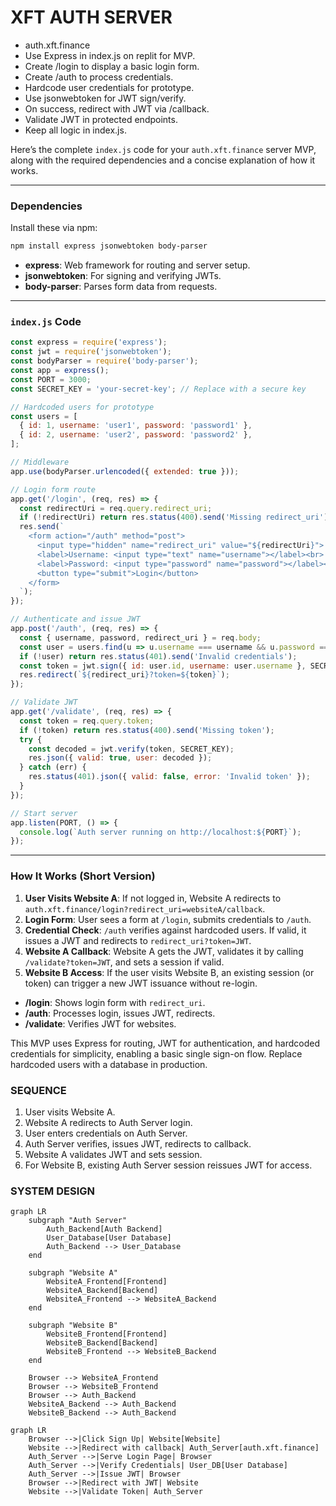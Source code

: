 # XFT AUTH SERVER

- auth.xft.finance
- Use Express in index.js on replit for MVP.
- Create /login to display a basic login form.
- Create /auth to process credentials.
- Hardcode user credentials for prototype.
- Use jsonwebtoken for JWT sign/verify.
- On success, redirect with JWT via /callback.
- Validate JWT in protected endpoints.
- Keep all logic in index.js.



Here’s the complete `index.js` code for your `auth.xft.finance` server MVP, along with the required dependencies and a concise explanation of how it works.

---

### Dependencies
Install these via npm:
```bash
npm install express jsonwebtoken body-parser
```
- **express**: Web framework for routing and server setup.
- **jsonwebtoken**: For signing and verifying JWTs.
- **body-parser**: Parses form data from requests.

---

### `index.js` Code
```javascript
const express = require('express');
const jwt = require('jsonwebtoken');
const bodyParser = require('body-parser');
const app = express();
const PORT = 3000;
const SECRET_KEY = 'your-secret-key'; // Replace with a secure key

// Hardcoded users for prototype
const users = [
  { id: 1, username: 'user1', password: 'password1' },
  { id: 2, username: 'user2', password: 'password2' },
];

// Middleware
app.use(bodyParser.urlencoded({ extended: true }));

// Login form route
app.get('/login', (req, res) => {
  const redirectUri = req.query.redirect_uri;
  if (!redirectUri) return res.status(400).send('Missing redirect_uri');
  res.send(`
    <form action="/auth" method="post">
      <input type="hidden" name="redirect_uri" value="${redirectUri}">
      <label>Username: <input type="text" name="username"></label><br>
      <label>Password: <input type="password" name="password"></label><br>
      <button type="submit">Login</button>
    </form>
  `);
});

// Authenticate and issue JWT
app.post('/auth', (req, res) => {
  const { username, password, redirect_uri } = req.body;
  const user = users.find(u => u.username === username && u.password === password);
  if (!user) return res.status(401).send('Invalid credentials');
  const token = jwt.sign({ id: user.id, username: user.username }, SECRET_KEY, { expiresIn: '1h' });
  res.redirect(`${redirect_uri}?token=${token}`);
});

// Validate JWT
app.get('/validate', (req, res) => {
  const token = req.query.token;
  if (!token) return res.status(400).send('Missing token');
  try {
    const decoded = jwt.verify(token, SECRET_KEY);
    res.json({ valid: true, user: decoded });
  } catch (err) {
    res.status(401).json({ valid: false, error: 'Invalid token' });
  }
});

// Start server
app.listen(PORT, () => {
  console.log(`Auth server running on http://localhost:${PORT}`);
});
```

---

### How It Works (Short Version)
1. **User Visits Website A**: If not logged in, Website A redirects to `auth.xft.finance/login?redirect_uri=websiteA/callback`.
2. **Login Form**: User sees a form at `/login`, submits credentials to `/auth`.
3. **Credential Check**: `/auth` verifies against hardcoded users. If valid, it issues a JWT and redirects to `redirect_uri?token=JWT`.
4. **Website A Callback**: Website A gets the JWT, validates it by calling `/validate?token=JWT`, and sets a session if valid.
5. **Website B Access**: If the user visits Website B, an existing session (or token) can trigger a new JWT issuance without re-login.

- **/login**: Shows login form with `redirect_uri`.
- **/auth**: Processes login, issues JWT, redirects.
- **/validate**: Verifies JWT for websites.

This MVP uses Express for routing, JWT for authentication, and hardcoded credentials for simplicity, enabling a basic single sign-on flow. Replace hardcoded users with a database in production.


### SEQUENCE
1. User visits Website A.
2. Website A redirects to Auth Server login.
3. User enters credentials on Auth Server.
4. Auth Server verifies, issues JWT, redirects to callback.
5. Website A validates JWT and sets session.
6. For Website B, existing Auth Server session reissues JWT for access.



### SYSTEM DESIGN




```mermaid
graph LR
    subgraph "Auth Server"
        Auth_Backend[Auth Backend]
        User_Database[User Database]
        Auth_Backend --> User_Database
    end

    subgraph "Website A"
        WebsiteA_Frontend[Frontend]
        WebsiteA_Backend[Backend]
        WebsiteA_Frontend --> WebsiteA_Backend
    end

    subgraph "Website B"
        WebsiteB_Frontend[Frontend]
        WebsiteB_Backend[Backend]
        WebsiteB_Frontend --> WebsiteB_Backend
    end

    Browser --> WebsiteA_Frontend
    Browser --> WebsiteB_Frontend
    Browser --> Auth_Backend
    WebsiteA_Backend --> Auth_Backend
    WebsiteB_Backend --> Auth_Backend
```

```mermaid
graph LR
    Browser -->|Click Sign Up| Website[Website]
    Website -->|Redirect with callback| Auth_Server[auth.xft.finance]
    Auth_Server -->|Serve Login Page| Browser
    Auth_Server -->|Verify Credentials| User_DB[User Database]
    Auth_Server -->|Issue JWT| Browser
    Browser -->|Redirect with JWT| Website
    Website -->|Validate Token| Auth_Server
```

